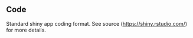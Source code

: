 ## Code

Standard shiny app coding format. See source (https://shiny.rstudio.com/) for 
more details.